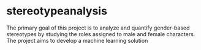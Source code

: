 # stereotypeanalysis
The primary goal of this project is to analyze and quantify gender-based stereotypes by studying the roles assigned to male and female characters. The project aims to develop a machine learning solution
